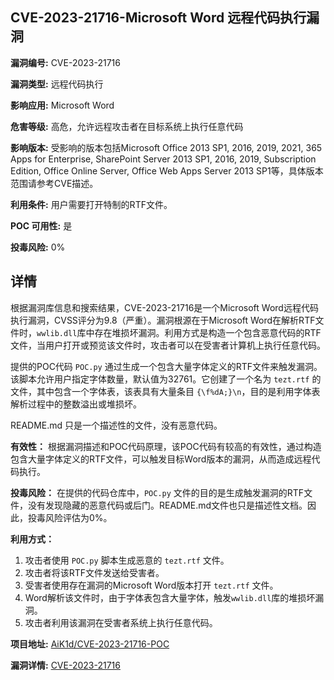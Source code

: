 ## CVE-2023-21716-Microsoft Word 远程代码执行漏洞

**漏洞编号:** CVE-2023-21716

**漏洞类型:** 远程代码执行

**影响应用:** Microsoft Word

**危害等级:** 高危，允许远程攻击者在目标系统上执行任意代码

**影响版本:** 受影响的版本包括Microsoft Office 2013 SP1, 2016, 2019, 2021, 365 Apps for Enterprise, SharePoint Server 2013 SP1, 2016, 2019, Subscription Edition, Office Online Server, Office Web Apps Server 2013 SP1等，具体版本范围请参考CVE描述。

**利用条件:** 用户需要打开特制的RTF文件。

**POC 可用性:** 是

**投毒风险:** 0%

## 详情

根据漏洞库信息和搜索结果，CVE-2023-21716是一个Microsoft Word远程代码执行漏洞，CVSS评分为9.8（严重）。漏洞根源在于Microsoft Word在解析RTF文件时，`wwlib.dll`库中存在堆损坏漏洞。利用方式是构造一个包含恶意代码的RTF文件，当用户打开或预览该文件时，攻击者可以在受害者计算机上执行任意代码。

提供的POC代码 `POC.py` 通过生成一个包含大量字体定义的RTF文件来触发漏洞。该脚本允许用户指定字体数量，默认值为32761。它创建了一个名为 `tezt.rtf` 的文件，其中包含一个字体表，该表具有大量条目 `{\f%dA;}\n`，目的是利用字体表解析过程中的整数溢出或堆损坏。

README.md 只是一个描述性的文件，没有恶意代码。

**有效性：** 根据漏洞描述和POC代码原理，该POC代码有较高的有效性，通过构造包含大量字体定义的RTF文件，可以触发目标Word版本的漏洞，从而造成远程代码执行。

**投毒风险：** 在提供的代码仓库中，`POC.py` 文件的目的是生成触发漏洞的RTF文件，没有发现隐藏的恶意代码或后门。README.md文件也只是描述性文档。因此，投毒风险评估为0%。

**利用方式：**

1.  攻击者使用 `POC.py` 脚本生成恶意的 `tezt.rtf` 文件。
2.  攻击者将该RTF文件发送给受害者。
3.  受害者使用存在漏洞的Microsoft Word版本打开 `tezt.rtf` 文件。
4.  Word解析该文件时，由于字体表包含大量字体，触发`wwlib.dll`库的堆损坏漏洞。
5.  攻击者利用该漏洞在受害者系统上执行任意代码。

**项目地址:** [AiK1d/CVE-2023-21716-POC](https://github.com/AiK1d/CVE-2023-21716-POC)

**漏洞详情:** [CVE-2023-21716](https://nvd.nist.gov/vuln/detail/CVE-2023-21716)